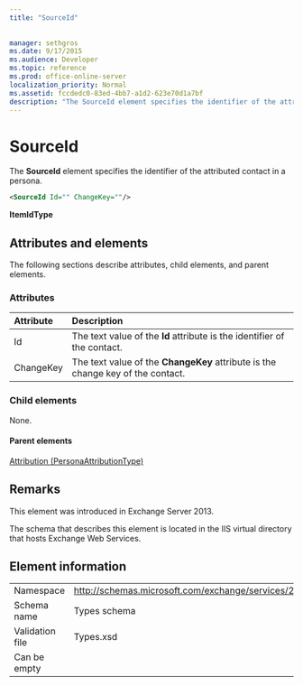 ```yaml
---
title: "SourceId"
 
 
manager: sethgros
ms.date: 9/17/2015
ms.audience: Developer
ms.topic: reference
ms.prod: office-online-server
localization_priority: Normal
ms.assetid: fccdedc0-83ed-4bb7-a1d2-623e70d1a7bf
description: "The SourceId element specifies the identifier of the attributed contact in a persona."
---
```


# SourceId

The **SourceId** element specifies the identifier of the attributed contact in a persona. 
  
```XML
<SourceId Id="" ChangeKey=""/>
```

 **ItemIdType**
## Attributes and elements

The following sections describe attributes, child elements, and parent elements.
  
### Attributes

|**Attribute**|**Description**|
|:-----|:-----|
|Id  <br/> |The text value of the **Id** attribute is the identifier of the contact.  <br/> |
|ChangeKey  <br/> |The text value of the **ChangeKey** attribute is the change key of the contact.  <br/> |
   
### Child elements

None.
  
#### Parent elements

[Attribution (PersonaAttributionType)](attribution-personaattributiontype.md)
  
## Remarks

This element was introduced in Exchange Server 2013.
  
The schema that describes this element is located in the IIS virtual directory that hosts Exchange Web Services.
  
## Element information

|||
|:-----|:-----|
|Namespace  <br/> |http://schemas.microsoft.com/exchange/services/2006/types  <br/> |
|Schema name  <br/> |Types schema  <br/> |
|Validation file  <br/> |Types.xsd  <br/> |
|Can be empty  <br/> ||
   

